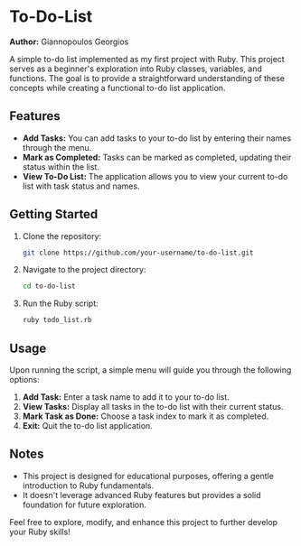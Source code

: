 # To-Do-List

**Author:** Giannopoulos Georgios

A simple to-do list implemented as my first project with Ruby. This project serves as a beginner's exploration into Ruby classes, variables, and functions. The goal is to provide a straightforward understanding of these concepts while creating a functional to-do list application.

## Features

- **Add Tasks:** You can add tasks to your to-do list by entering their names through the menu.
- **Mark as Completed:** Tasks can be marked as completed, updating their status within the list.
- **View To-Do List:** The application allows you to view your current to-do list with task status and names.

## Getting Started

1. Clone the repository:

    ```bash
    git clone https://github.com/your-username/to-do-list.git
    ```

2. Navigate to the project directory:

    ```bash
    cd to-do-list
    ```

3. Run the Ruby script:

    ```bash
    ruby todo_list.rb
    ```

## Usage

Upon running the script, a simple menu will guide you through the following options:

1. **Add Task:** Enter a task name to add it to your to-do list.
2. **View Tasks:** Display all tasks in the to-do list with their current status.
3. **Mark Task as Done:** Choose a task index to mark it as completed.
4. **Exit:** Quit the to-do list application.

## Notes

- This project is designed for educational purposes, offering a gentle introduction to Ruby fundamentals.
- It doesn't leverage advanced Ruby features but provides a solid foundation for future exploration.

Feel free to explore, modify, and enhance this project to further develop your Ruby skills!
